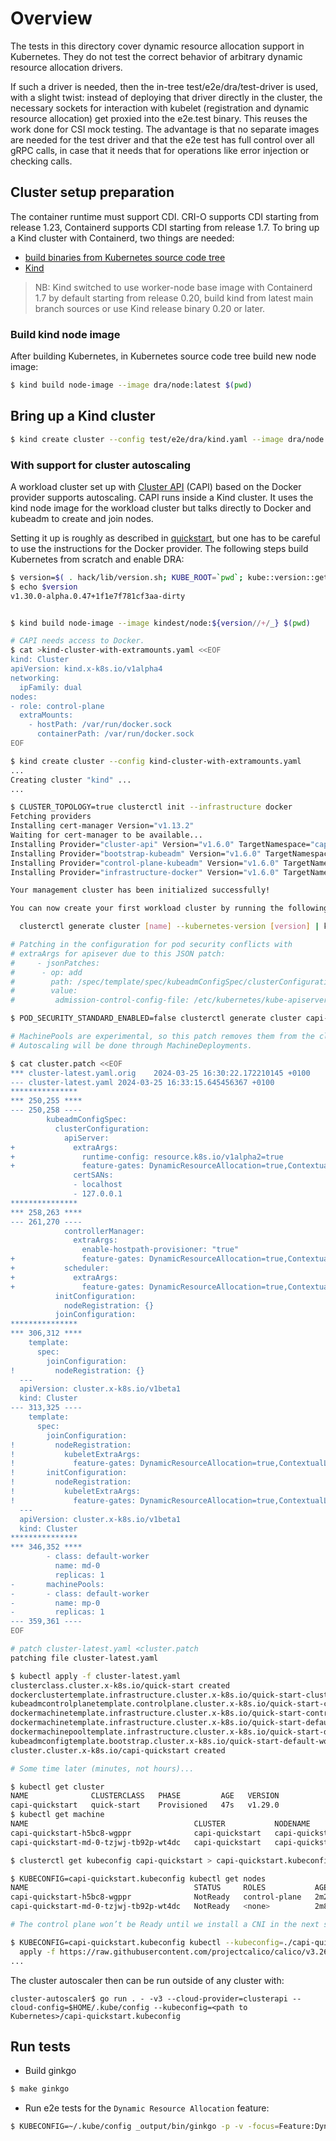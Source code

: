 # Overview

The tests in this directory cover dynamic resource allocation support in
Kubernetes. They do not test the correct behavior of arbitrary dynamic resource
allocation drivers.

If such a driver is needed, then the in-tree test/e2e/dra/test-driver is used,
with a slight twist: instead of deploying that driver directly in the cluster,
the necessary sockets for interaction with kubelet (registration and dynamic
resource allocation) get proxied into the e2e.test binary. This reuses the work
done for CSI mock testing. The advantage is that no separate images are needed
for the test driver and that the e2e test has full control over all gRPC calls,
in case that it needs that for operations like error injection or checking
calls.

## Cluster setup preparation

The container runtime must support CDI. CRI-O supports CDI starting from release 1.23,
Containerd supports CDI starting from release 1.7. To bring up a Kind cluster with Containerd,
two things are needed:
- [build binaries from Kubernetes source code tree](https://github.com/kubernetes/community/blob/master/contributors/devel/development.md#building-kubernetes)
- [Kind](https://github.com/kubernetes-sigs/kind)

> NB: Kind switched to use worker-node base image with Containerd 1.7 by default starting from
release 0.20, build kind from latest main branch sources or use Kind release binary 0.20 or later.

### Build kind node image

After building Kubernetes, in Kubernetes source code tree build new node image:
```bash
$ kind build node-image --image dra/node:latest $(pwd)
```

## Bring up a Kind cluster
```bash
$ kind create cluster --config test/e2e/dra/kind.yaml --image dra/node:latest
```

### With support for cluster autoscaling

A workload cluster set up with [Cluster API](https://cluster-api.sigs.k8s.io)
(CAPI) based on the Docker provider supports autoscaling. CAPI runs inside a
Kind cluster. It uses the kind node image for the workload cluster but talks
directly to Docker and kubeadm to create and join nodes.

Setting it up is roughly as described in
[quickstart](https://cluster-api.sigs.k8s.io/user/quick-start), but one has to
be careful to use the instructions for the Docker provider. The following steps
build Kubernetes from scratch and enable DRA:

```bash
$ version=$( . hack/lib/version.sh; KUBE_ROOT=`pwd`; kube::version::get_version_vars; echo $KUBE_GIT_VERSION )
$ echo $version
v1.30.0-alpha.0.47+1f1e7f781cf3aa-dirty


$ kind build node-image --image kindest/node:${version//+/_} $(pwd)

# CAPI needs access to Docker.
$ cat >kind-cluster-with-extramounts.yaml <<EOF
kind: Cluster
apiVersion: kind.x-k8s.io/v1alpha4
networking:
  ipFamily: dual
nodes:
- role: control-plane
  extraMounts:
    - hostPath: /var/run/docker.sock
      containerPath: /var/run/docker.sock
EOF

$ kind create cluster --config kind-cluster-with-extramounts.yaml
...
Creating cluster "kind" ...
...

$ CLUSTER_TOPOLOGY=true clusterctl init --infrastructure docker
Fetching providers
Installing cert-manager Version="v1.13.2"
Waiting for cert-manager to be available...
Installing Provider="cluster-api" Version="v1.6.0" TargetNamespace="capi-system"
Installing Provider="bootstrap-kubeadm" Version="v1.6.0" TargetNamespace="capi-kubeadm-bootstrap-system"
Installing Provider="control-plane-kubeadm" Version="v1.6.0" TargetNamespace="capi-kubeadm-control-plane-system"
Installing Provider="infrastructure-docker" Version="v1.6.0" TargetNamespace="capd-system"

Your management cluster has been initialized successfully!

You can now create your first workload cluster by running the following:

  clusterctl generate cluster [name] --kubernetes-version [version] | kubectl apply -f -

# Patching in the configuration for pod security conflicts with
# extraArgs for apisever due to this JSON patch:
#     - jsonPatches:
#      - op: add
#        path: /spec/template/spec/kubeadmConfigSpec/clusterConfiguration/apiServer/extraArgs
#        value:
#         admission-control-config-file: /etc/kubernetes/kube-apiserver-admission-pss.yaml

$ POD_SECURITY_STANDARD_ENABLED=false clusterctl generate cluster capi-quickstart --flavor development   --kubernetes-version $version --control-plane-machine-count=1   --worker-machine-count=1 >cluster-latest.yaml

# MachinePools are experimental, so this patch removes them from the cluster.
# Autoscaling will be done through MachineDeployments.

$ cat cluster.patch <<EOF
*** cluster-latest.yaml.orig	2024-03-25 16:30:22.172210145 +0100
--- cluster-latest.yaml	2024-03-25 16:33:15.645456367 +0100
***************
*** 250,255 ****
--- 250,258 ----
        kubeadmConfigSpec:
          clusterConfiguration:
            apiServer:
+             extraArgs:
+               runtime-config: resource.k8s.io/v1alpha2=true
+               feature-gates: DynamicResourceAllocation=true,ContextualLogging=true
              certSANs:
              - localhost
              - 127.0.0.1
***************
*** 258,263 ****
--- 261,270 ----
            controllerManager:
              extraArgs:
                enable-hostpath-provisioner: "true"
+               feature-gates: DynamicResourceAllocation=true,ContextualLogging=true
+           scheduler:
+             extraArgs:
+               feature-gates: DynamicResourceAllocation=true,ContextualLogging=true
          initConfiguration:
            nodeRegistration: {}
          joinConfiguration:
***************
*** 306,312 ****
    template:
      spec:
        joinConfiguration:
!         nodeRegistration: {}
  ---
  apiVersion: cluster.x-k8s.io/v1beta1
  kind: Cluster
--- 313,325 ----
    template:
      spec:
        joinConfiguration:
!         nodeRegistration:
!           kubeletExtraArgs:
!             feature-gates: DynamicResourceAllocation=true,ContextualLogging=true
!       initConfiguration:
!         nodeRegistration:
!           kubeletExtraArgs:
!             feature-gates: DynamicResourceAllocation=true,ContextualLogging=true
  ---
  apiVersion: cluster.x-k8s.io/v1beta1
  kind: Cluster
***************
*** 346,352 ****
        - class: default-worker
          name: md-0
          replicas: 1
-       machinePools:
-       - class: default-worker
-         name: mp-0
-         replicas: 1
--- 359,361 ----
EOF

# patch cluster-latest.yaml <cluster.patch
patching file cluster-latest.yaml

$ kubectl apply -f cluster-latest.yaml
clusterclass.cluster.x-k8s.io/quick-start created
dockerclustertemplate.infrastructure.cluster.x-k8s.io/quick-start-cluster created
kubeadmcontrolplanetemplate.controlplane.cluster.x-k8s.io/quick-start-control-plane created
dockermachinetemplate.infrastructure.cluster.x-k8s.io/quick-start-control-plane created
dockermachinetemplate.infrastructure.cluster.x-k8s.io/quick-start-default-worker-machinetemplate created
dockermachinepooltemplate.infrastructure.cluster.x-k8s.io/quick-start-default-worker-machinepooltemplate created
kubeadmconfigtemplate.bootstrap.cluster.x-k8s.io/quick-start-default-worker-bootstraptemplate created
cluster.cluster.x-k8s.io/capi-quickstart created

# Some time later (minutes, not hours)...

$ kubectl get cluster
NAME              CLUSTERCLASS   PHASE         AGE   VERSION
capi-quickstart   quick-start    Provisioned   47s   v1.29.0
$ kubectl get machine
NAME                                     CLUSTER           NODENAME                                 PROVIDERID                                          PHASE     AGE   VERSION
capi-quickstart-h5bc8-wgppr              capi-quickstart   capi-quickstart-h5bc8-wgppr              docker:////capi-quickstart-h5bc8-wgppr              Running   89s   v1.29.0
capi-quickstart-md-0-tzjwj-tb92p-wt4dc   capi-quickstart   capi-quickstart-md-0-tzjwj-tb92p-wt4dc   docker:////capi-quickstart-md-0-tzjwj-tb92p-wt4dc   Running   91s   v1.29.0

$ clusterctl get kubeconfig capi-quickstart > capi-quickstart.kubeconfig

$ KUBECONFIG=capi-quickstart.kubeconfig kubectl get nodes
NAME                                     STATUS     ROLES           AGE     VERSION
capi-quickstart-h5bc8-wgppr              NotReady   control-plane   2m26s   v1.29.0
capi-quickstart-md-0-tzjwj-tb92p-wt4dc   NotReady   <none>          2m8s    v1.29.0

# The control plane won’t be Ready until we install a CNI in the next step.

$ KUBECONFIG=capi-quickstart.kubeconfig kubectl --kubeconfig=./capi-quickstart.kubeconfig \
  apply -f https://raw.githubusercontent.com/projectcalico/calico/v3.26.1/manifests/calico.yaml
...
```

The cluster autoscaler then can be run outside of any cluster with:

```
cluster-autoscaler$ go run . - -v3 --cloud-provider=clusterapi --cloud-config=$HOME/.kube/config --kubeconfig=<path to Kubernetes>/capi-quickstart.kubeconfig
```

## Run tests

- Build ginkgo

```bash
$ make ginkgo
```

- Run e2e tests for the `Dynamic Resource Allocation` feature:

```bash
$ KUBECONFIG=~/.kube/config _output/bin/ginkgo -p -v -focus=Feature:DynamicResourceAllocation ./test/e2e
```
